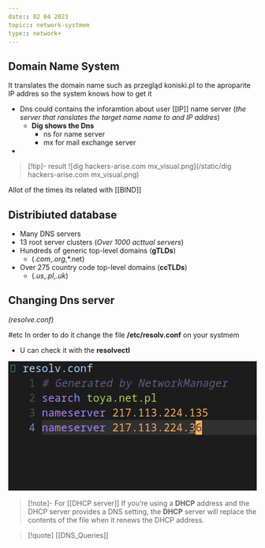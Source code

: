 ```yaml
---
date:: 02 04 2023
topic:: network-systmem
type:: network+
---
```

## Domain Name System
It translates the domain name such as przegląd koniski.pl 
to the aproparite IP addres  so the system knows how to get it 
- Dns could contains the inforamtion about user [[IP]] name server (*the server that ranslates the target name name to and IP addres*)
	- **Dig shows the Dns**
		- ns for name server 
		- mx for mail exchange server 
- 
>[!tip]- result
>![dig hackers-arise.com mx_visual.png](/static/dig hackers-arise.com mx_visual.png)

Allot of the times its related with [[BIND]]


## Distribiuted database 
- Many DNS servers 
- 13 root server clusters (*Over 1000 acttual servers*)
- Hundreds of generic top-level domains (**gTLDs**) 
	- (*.com*,*.org*,*.net)
- Over 275 country code top-level domains (**ccTLDs**)
	- (*.us*,*.pl*,*.uk*)
## Changing Dns server
*(resolve.conf)*

#etc 
In order to do it change the file **/etc/resolv.conf** on your systmem
-  U can check it with the **resolvectl**

![ResolveConf_visual.png](/static/ResolveConf_visual.png)
>[!note]- For [[DHCP server]] 
>If you’re using a **DHCP** address and the DHCP server provides a DNS setting, the
**DHCP** server will replace the contents of the file when it renews the DHCP address.

>[!quote]  [[DNS_Queries]]